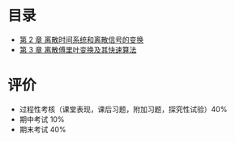 # 目录

- [第 2 章 离散时间系统和离散信号的变换](第%202%20章%20离散时间系统和离散信号的变换.md)
- [第 3 章  离散傅里叶变换及其快速算法](第%203%20章%20%20离散傅里叶变换及其快速算法.md)

# 评价

- 过程性考核（课堂表现，课后习题，附加习题，探究性试验）40%
- 期中考试 10%
- 期末考试 40%